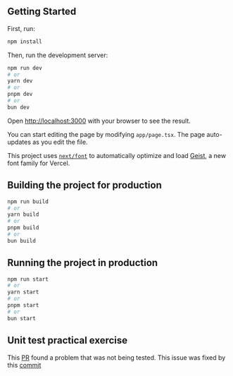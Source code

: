 ## Getting Started

First, run:
```bash
npm install
```

Then, run the development server:

```bash
npm run dev
# or
yarn dev
# or
pnpm dev
# or
bun dev
```

Open [http://localhost:3000](http://localhost:3000) with your browser to see the result.

You can start editing the page by modifying `app/page.tsx`. The page auto-updates as you edit the file.

This project uses [`next/font`](https://nextjs.org/docs/app/building-your-application/optimizing/fonts) to automatically optimize and load [Geist](https://vercel.com/font), a new font family for Vercel.

## Building the project for production

```bash
npm run build
# or
yarn build
# or
pnpm build
# or
bun build
```

## Running the project in production

```bash
npm run start
# or
yarn start
# or
pnpm start
# or
bun start
```

## Unit test practical exercise

This [PR](https://github.com/AlexandrePossari/atv-1-c14/pull/4) found a problem that was not being tested. This issue was fixed by this [commit](https://github.com/AlexandrePossari/atv-1-c14/commit/e3ae1759e71bd52fcf00cf887a8f7fcfe828b1af)